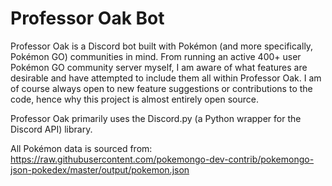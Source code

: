 # Professor Oak Bot

Professor Oak is a Discord bot built with Pokémon (and more specifically, Pokémon GO) communities in mind. From running an active 400+ user Pokémon GO community server myself, I am aware of what features are desirable and have attempted to include them all within Professor Oak. I am of course always open to new feature suggestions or contributions to the code, hence why this project is almost entirely open source. 

Professor Oak primarily uses the Discord.py (a Python wrapper for the Discord API) library. 

All Pokémon data is sourced from: https://raw.githubusercontent.com/pokemongo-dev-contrib/pokemongo-json-pokedex/master/output/pokemon.json
